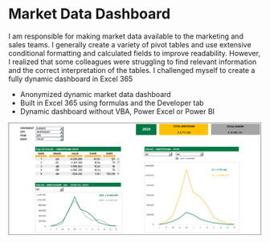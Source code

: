 # Market Data Dashboard

I am responsible for making market data available to the marketing and sales teams. I generally create a variety of pivot tables and use extensive conditional formatting and calculated fields to improve readability. However, I realized that some colleagues were struggling to find relevant information and the correct interpretation of the tables. I challenged myself to create a fully dynamic dashboard in Excel 365



  - Anonymized dynamic market data dashboard
  - Built in Excel 365 using formulas and the Developer tab
  - Dynamic dashboard without VBA, Power Excel or Power BI




![Dashboard](dashboard.png)
